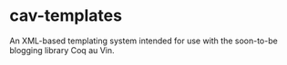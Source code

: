 cav-templates
=============

An XML-based templating system intended for use with the soon-to-be blogging
library Coq au Vin.
